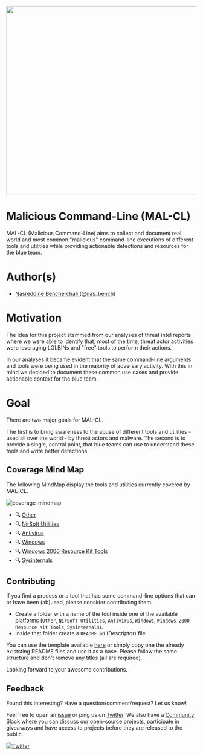 <p align="center"><img src="./Images/Logo/mal-cl-small.png" width="549" height="500"></p>

# Malicious Command-Line (MAL-CL)

MAL-CL (Malicious Command-Line) aims to collect and document real world and most common "malicious" command-line executions of different tools and utilities while providing actionable detections and resources for the blue team.

# Author(s)

- [Nasreddine Bencherchali (@nas_bench)](https://twitter.com/nas_bench)

# Motivation

The idea for this project stemmed from our analyses of threat intel reports where we were able to identify that, most of the time, threat actor activities were leveraging LOLBINs and "free" tools to perform their actions.

In our analyses it became evident that the same command-line arguments and tools were being used in the majority of adversary activity. With this in mind we decided to document these common use cases and provide actionable context for the blue team.

# Goal

There are two major goals for MAL-CL.

The first is to bring awareness to the abuse of different tools and utilities - used all over the world - by threat actors and malware. The second is to provide a single, central point, that blue teams can use to understand these tools and write better detections.

## Coverage Mind Map

The following MindMap display the tools and utilities currently covered by MAL-CL.

![coverage-mindmap](./Images/MindMaps/MAL-CL-Coverage-MindMap.png)

- 🔍 [Other](./Descriptors/Other)
- 🔍 [NirSoft Utilities](./Descriptors/NirSoft%20Utilities)
- 🔍 [Antivirus](./Descriptors/Antivirus)
- 🔍 [Windows](./Descriptors/Windows)
- 🔍 [Windows 2000 Resource Kit Tools](./Descriptors/Windows%202000%20Resource%20Kit%20Tools)
- 🔍 [Sysinternals](./Descriptors/Sysinternals)

## Contributing

If you find a process or a tool that has some command-line options that can or have been (ab)used, please consider contributing them.

- Create a folder with a name of the tool inside one of the available platforms (`Other`, `NirSoft Utilities`, `Antivirus`, `Windows`, `Windows 2000 Resource Kit Tools`, `Sysinternals`).
- Inside that folder create a `README.md` (Descriptor) file.

You can use the template available [here](./Template) or simply copy one the already existsting README files and use it as a base. Please follow the same structure and don't remove any titles (all are required).

Looking forward to your awesome contributions.

## Feedback

Found this interesting? Have a question/comment/request? Let us know!

Feel free to open an [issue](https://github.com/3CORESec/MAL-CL/issues) or ping us on [Twitter](https://twitter.com/3CORESec). We also have a [Community Slack](https://launchpass.com/3coresec) where you can discuss our open-source projects, participate in giveaways and have access to projects before they are released to the public.

[![Twitter](https://img.shields.io/twitter/follow/3CORESec.svg?style=social&label=Follow)](https://twitter.com/3CORESec)
